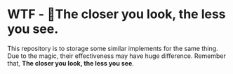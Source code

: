 # WTF - 🔭The closer you look, the less you see.

This repository is to storage some similar implements for the same thing. Due to the magic, their effectiveness may have huge difference. Remember that, **The closer you look, the less you see**.